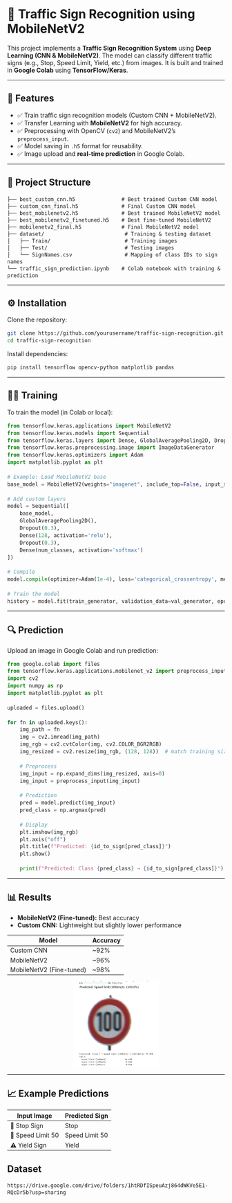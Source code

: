 # 🚦 Traffic Sign Recognition using MobileNetV2  

This project implements a **Traffic Sign Recognition System** using **Deep Learning (CNN & MobileNetV2)**. The model can classify different traffic signs (e.g., Stop, Speed Limit, Yield, etc.) from images. It is built and trained in **Google Colab** using **TensorFlow/Keras**.  

---

## 📌 Features  
- ✅ Train traffic sign recognition models (Custom CNN + MobileNetV2).  
- ✅ Transfer Learning with **MobileNetV2** for high accuracy.  
- ✅ Preprocessing with OpenCV (`cv2`) and MobileNetV2’s `preprocess_input`.  
- ✅ Model saving in `.h5` format for reusability.  
- ✅ Image upload and **real-time prediction** in Google Colab.  

---

## 📂 Project Structure  

```
├── best_custom_cnn.h5               # Best trained Custom CNN model
├── custom_cnn_final.h5              # Final Custom CNN model
├── best_mobilenetv2.h5              # Best trained MobileNetV2 model
├── best_mobilenetv2_finetuned.h5    # Best fine-tuned MobileNetV2
├── mobilenetv2_final.h5             # Final MobileNetV2 model
├── dataset/                          # Training & testing dataset
│   ├── Train/                        # Training images
│   ├── Test/                         # Testing images
│   └── SignNames.csv                 # Mapping of class IDs to sign names
└── traffic_sign_prediction.ipynb    # Colab notebook with training & prediction
```

---

## ⚙️ Installation  

Clone the repository:  
```bash
git clone https://github.com/yourusername/traffic-sign-recognition.git
cd traffic-sign-recognition
```

Install dependencies:  
```bash
pip install tensorflow opencv-python matplotlib pandas
```

---

## 🧑‍💻 Training

To train the model (in Colab or local):  

```python
from tensorflow.keras.applications import MobileNetV2
from tensorflow.keras.models import Sequential
from tensorflow.keras.layers import Dense, GlobalAveragePooling2D, Dropout
from tensorflow.keras.preprocessing.image import ImageDataGenerator
from tensorflow.keras.optimizers import Adam
import matplotlib.pyplot as plt

# Example: Load MobileNetV2 base
base_model = MobileNetV2(weights="imagenet", include_top=False, input_shape=(128,128,3))

# Add custom layers
model = Sequential([
    base_model,
    GlobalAveragePooling2D(),
    Dropout(0.3),
    Dense(128, activation='relu'),
    Dropout(0.3),
    Dense(num_classes, activation='softmax')
])

# Compile
model.compile(optimizer=Adam(1e-4), loss='categorical_crossentropy', metrics=['accuracy'])

# Train the model
history = model.fit(train_generator, validation_data=val_generator, epochs=20)
```

---

## 🔍 Prediction

Upload an image in Google Colab and run prediction:  

```python
from google.colab import files
from tensorflow.keras.applications.mobilenet_v2 import preprocess_input
import cv2
import numpy as np
import matplotlib.pyplot as plt

uploaded = files.upload()

for fn in uploaded.keys():
    img_path = fn
    img = cv2.imread(img_path)
    img_rgb = cv2.cvtColor(img, cv2.COLOR_BGR2RGB)
    img_resized = cv2.resize(img_rgb, (128, 128))  # match training size

    # Preprocess
    img_input = np.expand_dims(img_resized, axis=0)
    img_input = preprocess_input(img_input)

    # Prediction
    pred = model.predict(img_input)
    pred_class = np.argmax(pred)

    # Display
    plt.imshow(img_rgb)
    plt.axis("off")
    plt.title(f"Predicted: {id_to_sign[pred_class]}")
    plt.show()

    print(f"Predicted: Class {pred_class} → {id_to_sign[pred_class]}")
```

---

## 📊 Results

- **MobileNetV2 (Fine-tuned):** Best accuracy  
- **Custom CNN:** Lightweight but slightly lower performance  

| Model                  | Accuracy  |
|------------------------|-----------|
| Custom CNN             | ~92%      |
| MobileNetV2            | ~96%      |
| MobileNetV2 (Fine-tuned)| ~98%     |


<div align="center">
  <img src="images/logo.png" alt="Result" width="200">
</div>

---

## 📈 Example Predictions

| Input Image          | Predicted Sign      |
|---------------------|------------------|
| 🛑 Stop Sign         | Stop             |
| 🚫 Speed Limit 50    | Speed Limit 50   |
| ⚠️ Yield Sign        | Yield            |

## Dataset
    https://drive.google.com/drive/folders/1htRDfISpeuAzj864dWKVe5E1-RQcDr5b?usp=sharing
